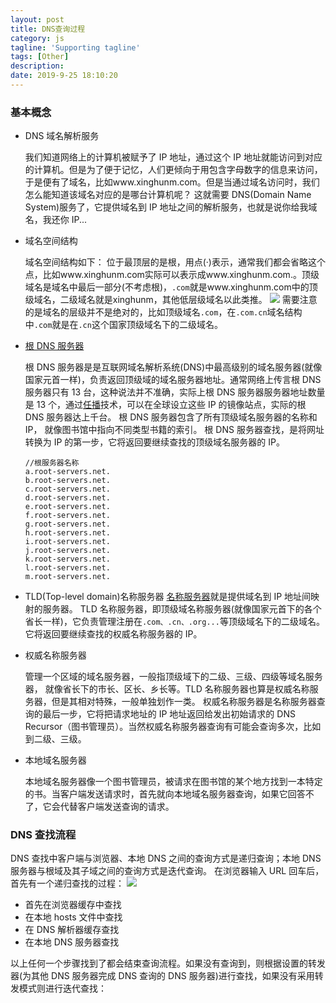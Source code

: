```yaml
---
layout: post
title: DNS查询过程
category: js
tagline: 'Supporting tagline'
tags: [Other]
description:
date: 2019-9-25 18:10:20
---
```


### 基本概念

- DNS 域名解析服务

  我们知道网络上的计算机被赋予了 IP 地址，通过这个 IP 地址就能访问到对应的计算机。但是为了便于记忆，人们更倾向于用包含字母数字的信息来访问，于是便有了域名，比如www.xinghunm.com。但是当通过域名访问时，我们怎么能知道该域名对应的是哪台计算机呢？
  这就需要 DNS(Domain Name System)服务了，它提供域名到 IP 地址之间的解析服务，也就是说你给我域名，我还你 IP...

- 域名空间结构

  域名空间结构如下：
  位于最顶层的是根，用点(·)表示，通常我们都会省略这个点，比如www.xinghunm.com实际可以表示成www.xinghunm.com.。顶级域名是域名中最后一部分(不考虑根)，`.com`就是www.xinghunm.com中的顶级域名，二级域名就是xinghunm，其他低层级域名以此类推。
  ![](http://blog-bed.oss-cn-beijing.aliyuncs.com/60.DNS%E6%9F%A5%E8%AF%A2%E8%BF%87%E7%A8%8B/domain-structure.png)
  需要注意的是域名的层级并不是绝对的，比如顶级域名`.com`，在`.com.cn`域名结构中`.com`就是在`.cn`这个国家顶级域名下的二级域名。

- [根 DNS 服务器](https://zh.wikipedia.org/wiki/%E6%A0%B9%E7%B6%B2%E5%9F%9F%E5%90%8D%E7%A8%B1%E4%BC%BA%E6%9C%8D%E5%99%A8)

  根 DNS 服务器是是互联网域名解析系统(DNS)中最高级别的域名服务器(就像国家元首一样)，负责返回顶级域的域名服务器地址。通常网络上传言根 DNS 服务器只有 13 台，这种说法并不准确，实际上根 DNS 服务器服务器地址数量是 13 个，通过[任播](https://zh.wikipedia.org/wiki/%E4%BB%BB%E6%92%AD)技术，可以在全球设立这些 IP 的镜像站点，实际的根 DNS 服务器达上千台。
  根 DNS 服务器包含了所有顶级域名服务器的名称和 IP， 就像图书馆中指向不同类型书籍的索引。
  根 DNS 服务器查找，是将网址转换为 IP 的第一步，它将返回要继续查找的顶级域名服务器的 IP。

  ```
  //根服务器名称
  a.root-servers.net.
  b.root-servers.net.
  c.root-servers.net.
  d.root-servers.net.
  e.root-servers.net.
  f.root-servers.net.
  g.root-servers.net.
  h.root-servers.net.
  i.root-servers.net.
  j.root-servers.net.
  k.root-servers.net.
  l.root-servers.net.
  m.root-servers.net.
  ```

- TLD(Top-level domain)名称服务器
  [名称服务器](https://zh.wikipedia.org/wiki/%E5%90%8D%E7%A7%B0%E6%9C%8D%E5%8A%A1%E5%99%A8)就是提供域名到 IP 地址间映射的服务器。
  TLD 名称服务器，即顶级域名称服务器(就像国家元首下的各个省长一样)，它负责管理注册在`.com、.cn、.org...`等顶级域名下的二级域名。它将返回要继续查找的权威名称服务器的 IP。

- 权威名称服务器

  管理一个区域的域名服务器，一般指顶级域下的二级、三级、四级等域名服务器， 就像省长下的市长、区长、乡长等。TLD 名称服务器也算是权威名称服务器，但是其相对特殊，一般单独划作一类。
  权威名称服务器是名称服务器查询的最后一步，它将把请求地址的 IP 地址返回给发出初始请求的 DNS Recursor（图书管理员）。当然权威名称服务器查询有可能会查询多次，比如到二级、三级。

- 本地域名服务器

  本地域名服务器像一个图书管理员，被请求在图书馆的某个地方找到一本特定的书。当客户端发送请求时，首先就向本地域名服务器查询，如果它回答不了，它会代替客户端发送查询的请求。

### DNS 查找流程

DNS 查找中客户端与浏览器、本地 DNS 之间的查询方式是递归查询；本地 DNS 服务器与根域及其子域之间的查询方式是迭代查询。
在浏览器输入 URL 回车后，首先有一个递归查找的过程：
![](http://blog-bed.oss-cn-beijing.aliyuncs.com/60.DNS%E6%9F%A5%E8%AF%A2%E6%B5%81%E7%A8%8B/dns-recursion.png)

- 首先在浏览器缓存中查找
- 在本地 hosts 文件中查找
- 在 DNS 解析器缓存查找
- 在本地 DNS 服务器查找

以上任何一个步骤找到了都会结束查询流程。如果没有查询到，则根据设置的转发器(为其他 DNS 服务器完成 DNS 查询的 DNS 服务器)进行查找，如果没有采用转发模式则进行迭代查找：
